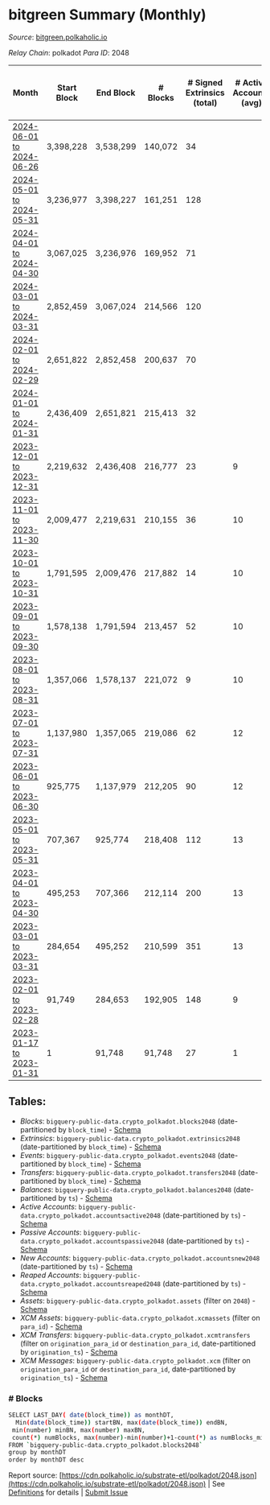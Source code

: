 # bitgreen Summary (Monthly)

_Source_: [bitgreen.polkaholic.io](https://bitgreen.polkaholic.io)

*Relay Chain*: polkadot
*Para ID*: 2048



| Month | Start Block | End Block | # Blocks | # Signed Extrinsics (total) | # Active Accounts (avg) | # Addresses with Balances (max) | Issues |
| ----- | ----------- | --------- | -------- | --------------------------- | ----------------------- | ------------------------------- | ------ |
| [2024-06-01 to 2024-06-26](/polkadot/2048-bitgreen/2024-06-30.md) | 3,398,228 | 3,538,299 | 140,072 | 34 |  | 1,800 | -   |   
| [2024-05-01 to 2024-05-31](/polkadot/2048-bitgreen/2024-05-31.md) | 3,236,977 | 3,398,227 | 161,251 | 128 |  | 1,669 | -   |   
| [2024-04-01 to 2024-04-30](/polkadot/2048-bitgreen/2024-04-30.md) | 3,067,025 | 3,236,976 | 169,952 | 71 |  | 1,569 | -   |   
| [2024-03-01 to 2024-03-31](/polkadot/2048-bitgreen/2024-03-31.md) | 2,852,459 | 3,067,024 | 214,566 | 120 |  | 1,568 | -   |   
| [2024-02-01 to 2024-02-29](/polkadot/2048-bitgreen/2024-02-29.md) | 2,651,822 | 2,852,458 | 200,637 | 70 |  | 1,528 | -   |   
| [2024-01-01 to 2024-01-31](/polkadot/2048-bitgreen/2024-01-31.md) | 2,436,409 | 2,651,821 | 215,413 | 32 |  | 1,528 | -   |   
| [2023-12-01 to 2023-12-31](/polkadot/2048-bitgreen/2023-12-31.md) | 2,219,632 | 2,436,408 | 216,777 | 23 | 9 | 1,463 | -   |   
| [2023-11-01 to 2023-11-30](/polkadot/2048-bitgreen/2023-11-30.md) | 2,009,477 | 2,219,631 | 210,155 | 36 | 10 | 1,347 | -   |   
| [2023-10-01 to 2023-10-31](/polkadot/2048-bitgreen/2023-10-31.md) | 1,791,595 | 2,009,476 | 217,882 | 14 | 10 | 1,346 | -   |   
| [2023-09-01 to 2023-09-30](/polkadot/2048-bitgreen/2023-09-30.md) | 1,578,138 | 1,791,594 | 213,457 | 52 | 10 | 1,326 | -   |   
| [2023-08-01 to 2023-08-31](/polkadot/2048-bitgreen/2023-08-31.md) | 1,357,066 | 1,578,137 | 221,072 | 9 | 10 | 1,320 | -   |   
| [2023-07-01 to 2023-07-31](/polkadot/2048-bitgreen/2023-07-31.md) | 1,137,980 | 1,357,065 | 219,086 | 62 | 12 | 1,320 | -   |   
| [2023-06-01 to 2023-06-30](/polkadot/2048-bitgreen/2023-06-30.md) | 925,775 | 1,137,979 | 212,205 | 90 | 12 | 1,290 | -   |   
| [2023-05-01 to 2023-05-31](/polkadot/2048-bitgreen/2023-05-31.md) | 707,367 | 925,774 | 218,408 | 112 | 13 | 1,267 | -   |   
| [2023-04-01 to 2023-04-30](/polkadot/2048-bitgreen/2023-04-30.md) | 495,253 | 707,366 | 212,114 | 200 | 13 | 1,224 | -   |   
| [2023-03-01 to 2023-03-31](/polkadot/2048-bitgreen/2023-03-31.md) | 284,654 | 495,252 | 210,599 | 351 | 13 | 1,019 | -   |   
| [2023-02-01 to 2023-02-28](/polkadot/2048-bitgreen/2023-02-28.md) | 91,749 | 284,653 | 192,905 | 148 | 9 | 782 | -   |   
| [2023-01-17 to 2023-01-31](/polkadot/2048-bitgreen/2023-01-31.md) | 1 | 91,748 | 91,748 | 27 | 1 | 179 | -   |   

## Tables:

* _Blocks_: `bigquery-public-data.crypto_polkadot.blocks2048` (date-partitioned by `block_time`) - [Schema](/schema/balances.json)
* _Extrinsics_: `bigquery-public-data.crypto_polkadot.extrinsics2048` (date-partitioned by `block_time`) - [Schema](/schema/extrinsics.json)
* _Events_: `bigquery-public-data.crypto_polkadot.events2048` (date-partitioned by `block_time`) - [Schema](/schema/events.json)
* _Transfers_: `bigquery-public-data.crypto_polkadot.transfers2048` (date-partitioned by `block_time`) - [Schema](/schema/transfers.json)
* _Balances_: `bigquery-public-data.crypto_polkadot.balances2048` (date-partitioned by `ts`) - [Schema](/schema/balances.json)
* _Active Accounts_: `bigquery-public-data.crypto_polkadot.accountsactive2048` (date-partitioned by `ts`) - [Schema](/schema/accountsactive.json)
* _Passive Accounts_: `bigquery-public-data.crypto_polkadot.accountspassive2048` (date-partitioned by `ts`) - [Schema](/schema/accountspassive.json)
* _New Accounts_: `bigquery-public-data.crypto_polkadot.accountsnew2048` (date-partitioned by `ts`) - [Schema](/schema/accountsnew.json)
* _Reaped Accounts_: `bigquery-public-data.crypto_polkadot.accountsreaped2048` (date-partitioned by `ts`) - [Schema](/schema/accountsreaped.json)
* _Assets_: `bigquery-public-data.crypto_polkadot.assets` (filter on `2048`) - [Schema](/schema/assets.json)
* _XCM Assets_: `bigquery-public-data.crypto_polkadot.xcmassets` (filter on `para_id`) - [Schema](/schema/xcmassets.json)
* _XCM Transfers_: `bigquery-public-data.crypto_polkadot.xcmtransfers` (filter on `origination_para_id` or `destination_para_id`, date-partitioned by `origination_ts`) - [Schema](/schema/xcmtransfers.json)
* _XCM Messages_: `bigquery-public-data.crypto_polkadot.xcm` (filter on `origination_para_id` or `destination_para_id`, date-partitioned by `origination_ts`) - [Schema](/schema/xcm.json)

### # Blocks
```bash
SELECT LAST_DAY( date(block_time)) as monthDT,
  Min(date(block_time)) startBN, max(date(block_time)) endBN, 
 min(number) minBN, max(number) maxBN, 
 count(*) numBlocks, max(number)-min(number)+1-count(*) as numBlocks_missing 
FROM `bigquery-public-data.crypto_polkadot.blocks2048` 
group by monthDT 
order by monthDT desc
```


Report source: [https://cdn.polkaholic.io/substrate-etl/polkadot/2048.json](https://cdn.polkaholic.io/substrate-etl/polkadot/2048.json) | See [Definitions](/DEFINITIONS.md) for details | [Submit Issue](https://github.com/colorfulnotion/substrate-etl/issues)
